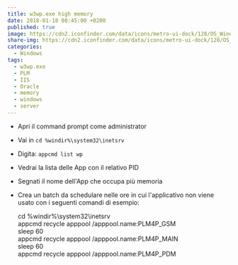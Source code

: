```yaml
---
title: w3wp.exe high memory
date: 2018-01-18 08:45:00 +0200
published: true
image: https://cdn2.iconfinder.com/data/icons/metro-ui-dock/128/OS_Windows_8.png
share-img: https://cdn2.iconfinder.com/data/icons/metro-ui-dock/128/OS_Windows_8.png
categories:
  - Windows
tags:
  - w3wp.exe
  - PLM
  - IIS
  - Oracle
  - memory
  - windows
  - server
---
```

- Apri il command prompt come administrator   
- Vai in <code>cd %windir%\system32\inetsrv</code>   
- Digita: <code>appcmd list wp</code>   
- Vedrai la lista delle App con il relativo PID   
- Segnati il nome dell'App che occupa più memoria   
- Crea un batch da schedulare nelle ore in cui l'applicativo non viene usato con i seguenti comandi di esempio:   

	cd %windir%\system32\inetsrv   
	appcmd recycle apppool /apppool.name:PLM4P_GSM   
	sleep 60   
	appcmd recycle apppool /apppool.name:PLM4P_MAIN   
	sleep 60   
	appcmd recycle apppool /apppool.name:PLM4P_PDM   
	